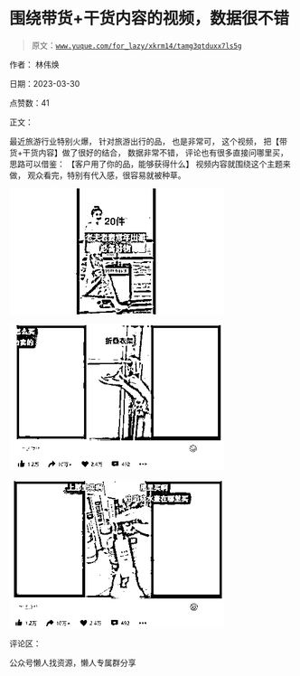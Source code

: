 # 围绕带货+干货内容的视频，数据很不错

> 原文：[`www.yuque.com/for_lazy/xkrm14/tamg3qtduxx7ls5g`](https://www.yuque.com/for_lazy/xkrm14/tamg3qtduxx7ls5g)

作者： 林伟焕

日期：2023-03-30

点赞数：41

正文：

最近旅游行业特别火爆， 针对旅游出行的品， 也是非常可， 这个视频， 把【带货+干货内容】做了很好的结合， 数据非常不错， 评论也有很多直接问哪里买， 思路可以借鉴： 【客户用了你的品，能够获得什么】 视频内容就围绕这个主题来做， 观众看完，特别有代入感，很容易就被种草。

![](img/23c3a6db13531ab25149a118c0f5e2fc.png)  

![](img/d18e10be8c0373aeea73f3f85d396142.png)  

![](img/9fda6960e282af252272f3f83ed7689f.png)  

评论区：

公众号懒人找资源，懒人专属群分享

